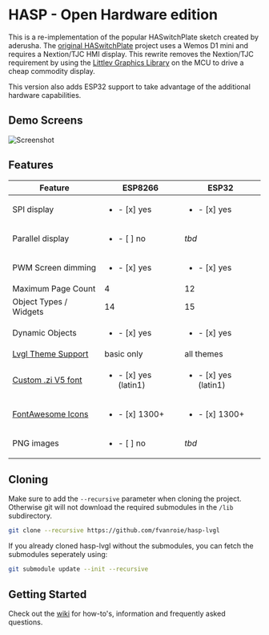# HASP - Open Hardware edition
This is a re-implementation of the popular HASwitchPlate sketch created by aderusha.
The [original HASwitchPlate][1] project uses a Wemos D1 mini and requires a Nextion/TJC HMI display.
This rewrite removes the Nextion/TJC requirement by using the [Littlev Graphics Library][2] on the MCU to drive a cheap commodity display.

This version also adds ESP32 support to take advantage of the additional hardware capabilities.


## Demo Screens

![Screenshot](https://raw.githubusercontent.com/fvanroie/hasp-lvgl/master/docs/img/screenhot-13.png)

## Features

| Feature                 | ESP8266 | ESP32
|-------------------------|---------|---------
| SPI display             | <ul><li>- [x] yes</li> | <ul><li>- [x] yes</li>
| Parallel display        | <ul><li>- [ ] no</li> | *tbd*
| PWM Screen dimming      | <ul><li>- [x] yes</li> | <ul><li>- [x] yes</li>
| Maximum Page Count      | 4       | 12
| Object Types / Widgets  | 14  | 15
| Dynamic Objects         | <ul><li>- [x] yes</li> | <ul><li>- [x] yes</li>
| [Lvgl Theme Support][3] | basic only | all themes
| [Custom .zi V5 font][4] | <ul><li>- [x] yes (latin1)</li> | <ul><li>- [x] yes (latin1)</li>
| [FontAwesome Icons][5]  | <ul><li>- [x] 1300+</li> | <ul><li>- [x] 1300+</li>
| PNG images              | <ul><li>- [ ] no</li> | *tbd*

## Cloning

Make sure to add the `--recursive` parameter when cloning the project. Otherwise git will not download the required submodules in the `/lib` subdirectory.

```bash
git clone --recursive https://github.com/fvanroie/hasp-lvgl
```

If you already cloned hasp-lvgl without the submodules, you can fetch the submodules seperately using:

```bash
git submodule update --init --recursive
```

## Getting Started

Check out the [wiki](https://github.com/fvanroie/hasp-lvgl/wiki) for how-to's, information and frequently asked questions.

[1]: https://github.com/aderusha/HASwitchPlate
[2]: https://github.com/littlevgl/lvgl
[3]: https://littlevgl.com/themes
[4]: https://github.com/fvanroie/HMI-Font-Pack/releases
[5]: https://fontawesome.com/cheatsheet/
